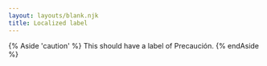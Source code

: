 ```yaml
---
layout: layouts/blank.njk
title: Localized label
---
```


{% Aside 'caution' %}
This should have a label of Precaución.
{% endAside %}